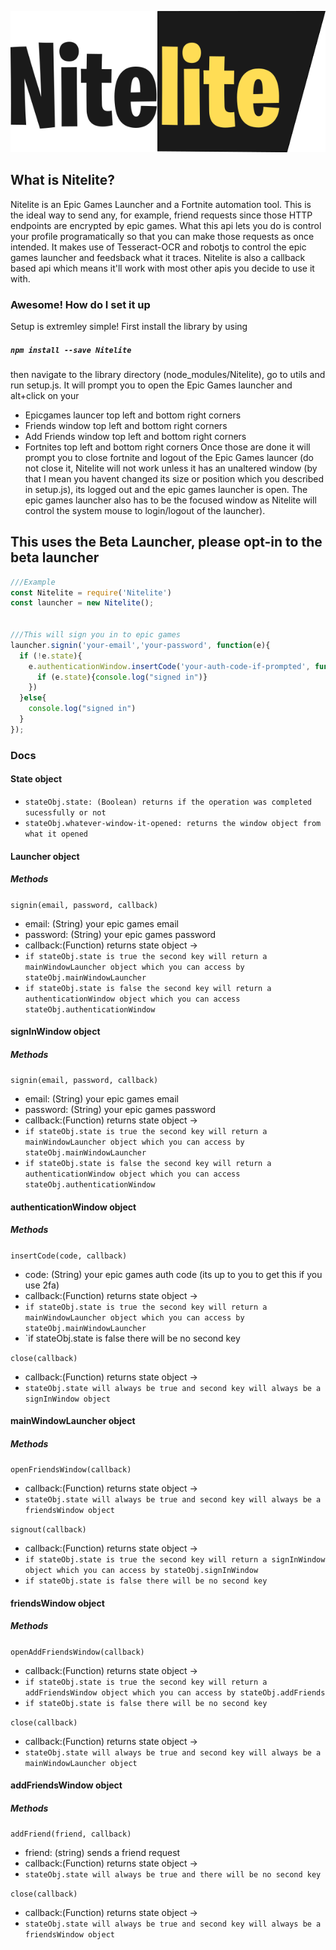 <p align="center">
  <img src="https://raw.githubusercontent.com/encloinc/Nitelite/master/github_data/logo.png" />
</p>

## What is Nitelite?
Nitelite is an Epic Games Launcher and a Fortnite automation tool. This is the ideal way to send any, for example, friend requests since those HTTP endpoints are encrypted by epic games. What this api lets you do is control your profile programatically so that you can make those requests as once intended. It makes use of Tesseract-OCR and robotjs to control the epic games launcher and feedsback what it traces. Nitelite is also a callback based api which means it'll work with most other apis you decide to use it with.

### Awesome! How do I set it up
Setup is extremley simple! First install the library by using
##### `npm install --save Nitelite`
then navigate to the library directory (node_modules/Nitelite), go to utils and run setup.js. It will prompt you to open the Epic Games launcher and alt+click on your
* Epicgames launcer top left and bottom right corners
* Friends window top left and bottom right corners
* Add Friends window top left and bottom right corners
* Fortnites top left and bottom right corners
Once those are done it will prompt you to close fortnite and logout of the Epic Games launcer (do not close it, Nitelite will not work unless it has an unaltered window (by that I mean you havent changed its size or position which you described in setup.js), its logged out and the epic games launcher is open. The epic games launcher also has to be the focused window as Nitelite will control the system mouse to login/logout of the launcher).

## This uses the Beta Launcher, please opt-in to the beta launcher

```js
///Example
const Nitelite = require('Nitelite')
const launcher = new Nitelite();


///This will sign you in to epic games
launcher.signin('your-email','your-password', function(e){
  if (!e.state){
    e.authenticationWindow.insertCode('your-auth-code-if-prompted', function(e){
      if (e.state){console.log("signed in")}
    })
  }else{
    console.log("signed in")
  }
});
```

### Docs

#### State object
* `stateObj.state: (Boolean) returns if the operation was completed sucessfully or not`
* `stateObj.whatever-window-it-opened: returns the window object from what it opened`

#### Launcher object
##### Methods
`signin(email, password, callback)`
* email: (String) your epic games email
* password: (String) your epic games password
* callback:(Function) returns state object ->
* `if stateObj.state is true the second key will return a mainWindowLauncher object which you can access by stateObj.mainWindowLauncher`
* `if stateObj.state is false the second key will return a authenticationWindow object which you can access stateObj.authenticationWindow`
 

#### signInWindow  object
##### Methods
`signin(email, password, callback)`
* email: (String) your epic games email
* password: (String) your epic games password
* callback:(Function) returns state object ->
* `if stateObj.state is true the second key will return a mainWindowLauncher object which you can access by stateObj.mainWindowLauncher`
* `if stateObj.state is false the second key will return a authenticationWindow object which you can access stateObj.authenticationWindow`

#### authenticationWindow object
##### Methods
`insertCode(code, callback)`
* code: (String) your epic games auth code (its up to you to get this if you use 2fa)
* callback:(Function) returns state object ->
* `if stateObj.state is true the second key will return a mainWindowLauncher object which you can access by stateObj.mainWindowLauncher`
* `if stateObj.state is false there will be no second key

`close(callback)`
* callback:(Function) returns state object ->
* `stateObj.state will always be true and second key will always be a signInWindow object`

#### mainWindowLauncher object
##### Methods
`openFriendsWindow(callback)`
* callback:(Function) returns state object ->
* `stateObj.state will always be true and second key will always be a friendsWindow object`

`signout(callback)`
* callback:(Function) returns state object ->
* `if stateObj.state is true the second key will return a signInWindow object which you can access by stateObj.signInWindow`
* `if stateObj.state is false there will be no second key`


#### friendsWindow object
##### Methods
`openAddFriendsWindow(callback)`
* callback:(Function) returns state object ->
* `if stateObj.state is true the second key will return a addFriendsWindow object which you can access by stateObj.addFriends`
* `if stateObj.state is false there will be no second key`

`close(callback)`
* callback:(Function) returns state object ->
* `stateObj.state will always be true and second key will always be a mainWindowLauncher object`

#### addFriendsWindow object
##### Methods
`addFriend(friend, callback)`
* friend: (string) sends a friend request
* callback:(Function) returns state object ->
* `stateObj.state will always be true and there will be no second key`

`close(callback)`
* callback:(Function) returns state object ->
* `stateObj.state will always be true and second key will always be a friendsWindow object`

